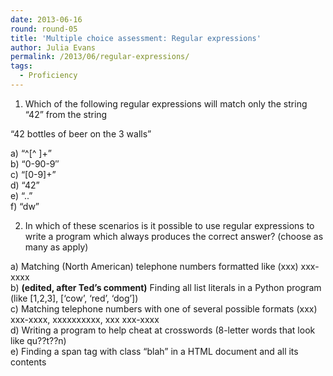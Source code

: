 ```yaml
---
date: 2013-06-16
round: round-05
title: 'Multiple choice assessment: Regular expressions'
author: Julia Evans
permalink: /2013/06/regular-expressions/
tags:
  - Proficiency
---
```

1) Which of the following regular expressions will match only the string &#8220;42&#8221; from the string

&#8220;42 bottles of beer on the 3 walls&#8221;

a) &#8220;^[^ ]+&#8221;  
b) &#8220;0-90-9&#8243;  
c) &#8220;[0-9]+&#8221;  
d) &#8220;42&#8221;  
e) &#8220;..&#8221;  
f) &#8220;dw&#8221;

2) In which of these scenarios is it possible to use regular expressions to write a program which always produces the correct answer? (choose as many as apply)

a) Matching (North American) telephone numbers formatted like (xxx) xxx-xxxx  
b) **(edited, after Ted&#8217;s comment)** Finding all list literals in a Python program (like [1,2,3], [&#8216;cow&#8217;, &#8216;red&#8217;, &#8216;dog&#8217;])  
c) Matching telephone numbers with one of several possible formats (xxx) xxx-xxxx, xxxxxxxxxx, xxx xxx-xxxx  
d) Writing a program to help cheat at crosswords (8-letter words that look like qu??t??n)  
e) Finding a span tag with class &#8220;blah&#8221; in a HTML document and all its contents
